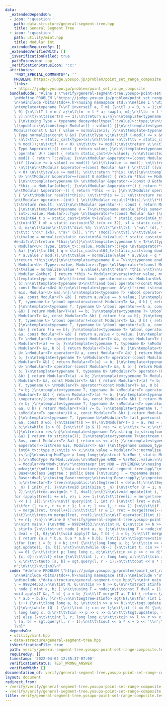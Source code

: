 ```yaml
---
data:
  _extendedDependsOn:
  - icon: ':question:'
    path: data-structure/general-segment-tree.hpp
    title: General Segment Tree
  - icon: ':question:'
    path: utility/mint.hpp
    title: Modular Int
  _extendedRequiredBy: []
  _extendedVerifiedWith: []
  _isVerificationFailed: true
  _pathExtension: cpp
  _verificationStatusIcon: ':x:'
  attributes:
    '*NOT_SPECIAL_COMMENTS*': ''
    PROBLEM: https://judge.yosupo.jp/problem/point_set_range_composite
    links:
    - https://judge.yosupo.jp/problem/point_set_range_composite
  bundledCode: "#line 1 \"verify/general-segment-tree.yosupo-point-set-range-composite.test.cpp\"\
    \n#define PROBLEM \"https://judge.yosupo.jp/problem/point_set_range_composite\"\
    \n\n#include <bits/stdc++.h>\nusing namespace std;\n\n#line 1 \"utility/mint.hpp\"\
    \ntemplate<typename T>\nT inverse(T a, T m) {\n\tT u = 0, v = 1;\n\twhile (a !=\
    \ 0) {\n\t\tT t = m / a;\n\t\tm -= t * a; swap(a, m);\n\t\tu -= t * v; swap(u,\
    \ v);\n\t}\n\tassert(m == 1);\n\treturn u;\n}\n\ntemplate<typename T>\nclass Modular\
    \ {\n\tusing Type = typename decay<decltype(T::value)>::type;\n\n\tType value;\n\
    \t\npublic:\n\tconstexpr Modular() : value() {}\n\n\ttemplate<typename U>\n\t\
    Modular(const U &x) { value = normalize(x); }\n\n\ttemplate<typename U>\n\tstatic\
    \ Type normalize(const U &x) {\n\t\tType v;\n\t\tif (-mod() <= x && x < mod())\
    \ \n\t\t\tv = static_cast<Type>(x);\n\t\telse \n\t\t\tv = static_cast<Type>(x\
    \ % mod());\n\t\tif (v < 0) \n\t\t\tv += mod();\n\t\treturn v;\n\t}\n\n\tconst\
    \ Type &operator()() const { return value; }\n\n\ttemplate<typename U>\n\texplicit\
    \ operator U() const { return static_cast<U>(value); }\n\n\tconstexpr static Type\
    \ mod() { return T::value; }\n\n\tModular &operator+=(const Modular &a) { \n\t\
    \tif ((value += a.value) >= mod()) \n\t\t\tvalue -= mod(); \n\t\treturn *this;\
    \ \n\t}\n\n\tModular &operator-=(const Modular &a) { \n\t\tif ((value -= a.value)\
    \ < 0) \n\t\t\tvalue += mod(); \n\t\treturn *this; \n\t}\n\n\ttemplate<typename\
    \ U> \n\tModular &operator+=(const U &other) { return *this += Modular(other);\
    \ }\n\n\ttemplate<typename U> \n\tModular &operator-=(const U &other) { return\
    \ *this -= Modular(other); }\n\n\tModular &operator++() { return *this += 1; }\n\
    \n\tModular &operator--() { return *this -= 1; }\n\n\tModular operator++(int)\
    \ { \n\t\tModular result(*this); \n\t\t*this += 1; \n\t\treturn result; \n\t}\n\
    \n\tModular operator--(int) { \n\t\tModular result(*this);\n\t\t*this -= 1; \n\
    \t\treturn result; \n\t}\n\n\tModular operator-() const { return Modular(-value);\
    \ }\n\t\n\ttemplate<typename U = T>\n\ttypename enable_if<is_same<typename Modular<U>::Type,\
    \ int>::value, Modular>::Type \n\t&operator*=(const Modular &a) {\n#ifdef _WIN32\n\
    \t\tuint64_t x = static_cast<int64_t>(value) * static_cast<int64_t>(a.value);\n\
    \t\tuint32_t xh = static_cast<uint32_t>(x >> 32), xl = static_cast<uint32_t>(x),\
    \ d, m;\n\t\tasm(\n\t\t\t\"divl %4; \\n\\t\"\n\t\t\t: \"=a\" (d), \"=d\" (m)\n\
    \t\t\t: \"d\" (xh), \"a\" (xl), \"r\" (mod())\n\t\t);\n\t\tvalue = m;\n#else\n\
    \t\tvalue = normalize(static_cast<int64_t>(value) * static_cast<int64_t>(a.value));\n\
    #endif\n\t\treturn *this;\n\t}\n\n\ttemplate<typename U = T>\n\ttypename enable_if<is_same<typename\
    \ Modular<U>::Type, int64_t>::value, Modular>::Type \n\t&operator*=(const Modular\
    \ &a) {\n\t\tint64_t q = static_cast<int64_t>(static_cast<long double>(value)\
    \ * a.value / mod());\n\t\tvalue = normalize(value * a.value - q * mod());\n\t\
    \treturn *this;\n\t}\n\n\ttemplate<typename U = T>\n\ttypename enable_if<!is_integral<typename\
    \ Modular<U>::Type>::value, Modular>::Type \n\t&operator*=(const Modular &a) {\n\
    \t\tvalue = normalize(value * a.value);\n\t\treturn *this;\n\t}\n\n\tModular &operator/=(const\
    \ Modular &other) { return *this *= Modular(inverse(other.value, mod())); }\n\n\
    \ttemplate<typename U>\n\tfriend bool operator==(const Modular<U>& a, const Modular<U>&\
    \ b);\n\n\ttemplate<typename U>\n\tfriend bool operator<(const Modular<U>& a,\
    \ const Modular<U>& b);\n\n\ttemplate<typename U>\n\tfriend istream &operator>>(istream\
    \ &is, Modular<U> &a);\n};\n\ntemplate<typename T> \nbool operator==(const Modular<T>\
    \ &a, const Modular<T> &b) { return a.value == b.value; }\n\ntemplate<typename\
    \ T, typename U> \nbool operator==(const Modular<T> &a, U b) { return a == Modular<T>(b);\
    \ }\n\ntemplate<typename T, typename U> \nbool operator==(U a, const Modular<T>\
    \ &b) { return Modular<T>(a) == b; }\n\ntemplate<typename T> \nbool operator!=(const\
    \ Modular<T> &a, const Modular<T> &b) { return !(a == b); }\n\ntemplate<typename\
    \ T, typename U> \nbool operator!=(const Modular<T> &a, U b) { return !(a == b);\
    \ }\n\ntemplate<typename T, typename U> \nbool operator!=(U a, const Modular<T>\
    \ &b) { return !(a == b); }\n\ntemplate<typename T> \nbool operator<(const Modular<T>\
    \ &a, const Modular<T> &b) { return a.value < b.value; }\n\ntemplate<typename\
    \ T> \nModular<T> operator+(const Modular<T> &a, const Modular<T> &b) { return\
    \ Modular<T>(a) += b; }\n\ntemplate<typename T, typename U> \nModular<T> operator+(const\
    \ Modular<T> &a, U b) { return Modular<T>(a) += b; }\n\ntemplate<typename T, typename\
    \ U> \nModular<T> operator+(U a, const Modular<T> &b) { return Modular<T>(a) +=\
    \ b; }\n\ntemplate<typename T> \nModular<T> operator-(const Modular<T> &a, const\
    \ Modular<T> &b) { return Modular<T>(a) -= b; }\n\ntemplate<typename T, typename\
    \ U> \nModular<T> operator-(const Modular<T> &a, U b) { return Modular<T>(a) -=\
    \ b; }\n\ntemplate<typename T, typename U> \nModular<T> operator-(U a, const Modular<T>\
    \ &b) { return Modular<T>(a) -= b; }\n\ntemplate<typename T> Modular<T> \noperator*(const\
    \ Modular<T> &a, const Modular<T> &b) { return Modular<T>(a) *= b; }\n\ntemplate<typename\
    \ T, typename U> \nModular<T> operator*(const Modular<T> &a, U b) { return Modular<T>(a)\
    \ *= b; }\n\ntemplate<typename T, typename U> \nModular<T> operator*(U a, const\
    \ Modular<T> &b) { return Modular<T>(a) *= b; }\n\ntemplate<typename T> Modular<T>\
    \ \noperator/(const Modular<T> &a, const Modular<T> &b) { return Modular<T>(a)\
    \ /= b; }\n\ntemplate<typename T, typename U> \nModular<T> operator/(const Modular<T>\
    \ &a, U b) { return Modular<T>(a) /= b; }\n\ntemplate<typename T, typename U>\
    \ \nModular<T> operator/(U a, const Modular<T> &b) { return Modular<T>(a) /= b;\
    \ }\n\ntemplate<typename T, typename U>\nModular<T> fast_pow(const Modular<T>\
    \ &a, const U &b) {\n\tassert(b >= 0);\n\tModular<T> x = a, res = 1;\n\tU p =\
    \ b;\n\twhile (p > 0) {\n\t\tif (p & 1) res *= x;\n\t\tx *= x;\n\t\tp >>= 1;\n\
    \t}\n\treturn res;\n}\n\ntemplate<typename T>\nstring to_string(const Modular<T>\
    \ &a) { return to_string(a()); }\n\ntemplate<typename T>\nostream &operator<<(ostream\
    \ &os, const Modular<T> &a) { return os << a(); }\n\ntemplate<typename T>\nistream\
    \ &operator>>(istream &is, Modular<T> &a) {\n\ttypename common_type<typename Modular<T>::Type,\
    \ int64_t>::type x;\n\tis >> x;\n\ta.value = Modular<T>::normalize(x);\n\treturn\
    \ is;\n}\n\nusing ModType = long long;\n\nstruct VarMod { static ModType value;\
    \ };\n\nModType VarMod::value;\n\nModType &MOD = VarMod::value;\n\nusing mint\
    \ = Modular<VarMod>;\n\n/*\nconstexpr int MOD = @@HERE@@;\n\nusing mint = Modular<integral_constant<decay<decltype(MOD)>::type,\
    \ md>>;\n*/\n#line 1 \"data-structure/general-segment-tree.hpp\"\ntemplate<class\
    \ Base>\nclass Segtree : public Base {\n\tusing T = typename Base::T;\n\tusing\
    \ Base::dval;\n\tusing Base::merge;\n\tusing Base::apply;\n\nprotected:\n\tsize_t\
    \ n;\n\tvector<T> tree;\n\npublic:\n\tSegtree() = default;\n\n\tSegtree(size_t\
    \ _n) { init(_n); }\n\n\tvoid init(size_t _n) {\n\t\tfor (n = 1; n < _n; n *=\
    \ 2);\n\t\ttree.assign(n * 2, dval);\n\t}\n\n\tvoid update(int i, T v) {\n\t\t\
    for (apply(tree[i += n], v); i >>= 1;)\n\t\t\ttree[i] = merge(tree[i << 1], tree[i\
    \ << 1 | 1]);\n\t}\n\n\tT query(int l, int r) {\n\t\tT lret = dval, rret = dval;\n\
    \t\tfor (l += n, r += n + 1; l < r; l >>= 1, r >>= 1) {\n\t\t\tif (l & 1) lret\
    \ = merge(lret, tree[l++]);\n\t\t\tif (r & 1) rret = merge(tree[--r], rret);\n\
    \t\t}\n\t\treturn merge(lret, rret);\n\t}\n\n\tT operator[](int i) { return tree[i\
    \ += n]; }\n};\n#line 8 \"verify/general-segment-tree.yosupo-point-set-range-composite.test.cpp\"\
    \n\nint main() {\n\tMOD = 998244353;\n\n\tint N, Q;\n\tcin >> N >> Q;\n\n\tstruct\
    \ stinfo {\n\t\tstruct node { mint a, b; };\n\t\tusing T = node;\n\t\tconst T\
    \ dval = {1, 0};\n\t\tvoid apply(T &a, T b) { a = b; }\n\t\tT merge(T a, T b)\
    \ { return {a.a * b.a, b.a * a.b + b.b}; }\n\t};\n\n\tSegtree<stinfo> sgt(N);\n\
    \tfor (int i = 0; i < N; i++) {\n\t\tlong long a, b; \n\t\tcin >> a >> b;\n\t\t\
    sgt.update(i, {a, b});\n\t}\n\n\twhile (Q--) {\n\t\tint t; cin >> t;\n\t\tif (t\
    \ == 0) {\n\t\t\tint p; long long c, d;\n\t\t\tcin >> p >> c >> d;\n\t\t\tsgt.update(p,\
    \ {c, d});\n\t\t} else {\n\t\t\tint l, r; long long x;\n\t\t\tcin >> l >> r >>\
    \ x;\n\t\t\tauto [a, b] = sgt.query(l, r - 1);\n\t\t\tcout << a * x + b << '\\\
    n';\n\t\t}\n\t}\n}\n"
  code: "#define PROBLEM \"https://judge.yosupo.jp/problem/point_set_range_composite\"\
    \n\n#include <bits/stdc++.h>\nusing namespace std;\n\n#include \"utility/mint.hpp\"\
    \n#include \"data-structure/general-segment-tree.hpp\"\n\nint main() {\n\tMOD\
    \ = 998244353;\n\n\tint N, Q;\n\tcin >> N >> Q;\n\n\tstruct stinfo {\n\t\tstruct\
    \ node { mint a, b; };\n\t\tusing T = node;\n\t\tconst T dval = {1, 0};\n\t\t\
    void apply(T &a, T b) { a = b; }\n\t\tT merge(T a, T b) { return {a.a * b.a, b.a\
    \ * a.b + b.b}; }\n\t};\n\n\tSegtree<stinfo> sgt(N);\n\tfor (int i = 0; i < N;\
    \ i++) {\n\t\tlong long a, b; \n\t\tcin >> a >> b;\n\t\tsgt.update(i, {a, b});\n\
    \t}\n\n\twhile (Q--) {\n\t\tint t; cin >> t;\n\t\tif (t == 0) {\n\t\t\tint p;\
    \ long long c, d;\n\t\t\tcin >> p >> c >> d;\n\t\t\tsgt.update(p, {c, d});\n\t\
    \t} else {\n\t\t\tint l, r; long long x;\n\t\t\tcin >> l >> r >> x;\n\t\t\tauto\
    \ [a, b] = sgt.query(l, r - 1);\n\t\t\tcout << a * x + b << '\\n';\n\t\t}\n\t\
    }\n}"
  dependsOn:
  - utility/mint.hpp
  - data-structure/general-segment-tree.hpp
  isVerificationFile: true
  path: verify/general-segment-tree.yosupo-point-set-range-composite.test.cpp
  requiredBy: []
  timestamp: '2022-04-02 12:35:37-07:00'
  verificationStatus: TEST_WRONG_ANSWER
  verifiedWith: []
documentation_of: verify/general-segment-tree.yosupo-point-set-range-composite.test.cpp
layout: document
redirect_from:
- /verify/verify/general-segment-tree.yosupo-point-set-range-composite.test.cpp
- /verify/verify/general-segment-tree.yosupo-point-set-range-composite.test.cpp.html
title: verify/general-segment-tree.yosupo-point-set-range-composite.test.cpp
---
```


